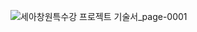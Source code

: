 ![세아창원특수강 프로젝트 기술서_page-0001](https://github.com/TaeKyuIm/seah_project/assets/78799904/5492f64a-6720-435f-bf54-371be880d97d)
